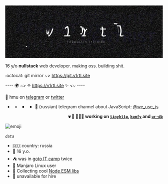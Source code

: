 <a href="https://v1rtl.site"><img src="https://raw.githubusercontent.com/talentlessguy/talentlessguy/master/600x200.jpg" /></a>

16 y/o **nullstack** web developer. making oss. building shit.

:octocat: git mirror ~> https://git.v1rtl.site

---- 🌍 ~> ⛧ https://v1rtl.site ✨ <~ ----

💬 hmu on [telegram](https://t.me/talentless_guy) or [twitter](https://twitter.com/v1rtl)
- - - - 📢 (russian) telegram channel about JavaScript: [@we_use_js](https://t.me/we_use_js)


<p align="right"><strong>💀 🔪 👨🏻‍💻 working on <a href="https://tinyhttp.v1rtl.site"><code>tinyhttp</code></a>, <a href="https://komfy.now.sh"><code>komfy</code></a> and <a href="https://ur-db.com""><code>ur-db</code></a></strong> </p>

<img src="https://i.pinimg.com/originals/c5/c3/f5/c5c3f5ff8adf868c95b6d1c4a27519f7.gif" height="200px" alt="emoji" />

_`data`_

- 🇷🇺 country: russia
- 👦 16 y.o.
- ⛺ was in [goto IT camp](https://goto.msk.ru) twice
- 🐧 Manjaro Linux user
- 📝 Collecting cool [Node ESM libs](https://github.com/talentlessguy/awesome-node-esm)
- 🙅 unavailable for hire
